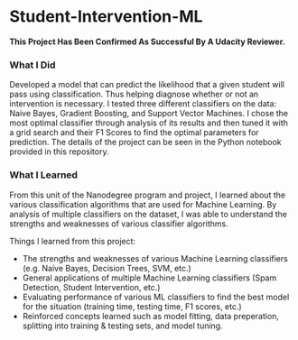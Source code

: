 # Student-Intervention-ML

<b>This Project Has Been Confirmed As Successful By A Udacity Reviewer.</b>

<h3> What I Did </h3>

Developed a model that can predict the likelihood that a given student will pass using classification. Thus helping diagnose whether or not an intervention is necessary. I tested three different classifiers on the data: Naive Bayes, Gradient Boosting, and Support Vector Machines. I chose the most optimal classifier through analysis of its results and then tuned it with a grid search and their F1 Scores to find the optimal parameters for prediction. The details of the project can be seen in the Python notebook provided in this repository.

<h3> What I Learned </h3>

From this unit of the Nanodegree program and project, I learned about the various classification algorithms that are used for Machine Learning. By analysis of multiple classifiers on the dataset, I was able to understand the strengths and weaknesses of various classifier algorithms. 

Things I learned from this project:

- The strengths and weaknesses of various Machine Learning classifiers (e.g. Naive Bayes, Decision Trees, SVM, etc.)
- General applications of multiple Machine Learning classifiers (Spam Detection, Student Intervention, etc.)
- Evaluating performance of various ML classifiers to find the best model for the situation (training time, testing time, F1 scores, etc.)
- Reinforced concepts learned such as model fitting, data preperation, splitting into training & testing sets, and model tuning. 






